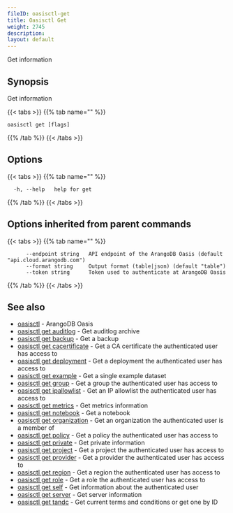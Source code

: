 ```yaml
---
fileID: oasisctl-get
title: Oasisctl Get
weight: 2745
description: 
layout: default
---
```

Get information

## Synopsis

Get information

{{< tabs >}}
{{% tab name="" %}}
```
oasisctl get [flags]
```
{{% /tab %}}
{{< /tabs >}}

## Options

{{< tabs >}}
{{% tab name="" %}}
```
  -h, --help   help for get
```
{{% /tab %}}
{{< /tabs >}}

## Options inherited from parent commands

{{< tabs >}}
{{% tab name="" %}}
```
      --endpoint string   API endpoint of the ArangoDB Oasis (default "api.cloud.arangodb.com")
      --format string     Output format (table|json) (default "table")
      --token string      Token used to authenticate at ArangoDB Oasis
```
{{% /tab %}}
{{< /tabs >}}

## See also

* [oasisctl](../oasisctl-options)	 - ArangoDB Oasis
* [oasisctl get auditlog](oasisctl-get-auditlog)	 - Get auditlog archive
* [oasisctl get backup](oasisctl-get-backup)	 - Get a backup
* [oasisctl get cacertificate](oasisctl-get-cacertificate)	 - Get a CA certificate the authenticated user has access to
* [oasisctl get deployment](oasisctl-get-deployment)	 - Get a deployment the authenticated user has access to
* [oasisctl get example](oasisctl-get-example)	 - Get a single example dataset
* [oasisctl get group](oasisctl-get-group)	 - Get a group the authenticated user has access to
* [oasisctl get ipallowlist](oasisctl-get-ipallowlist)	 - Get an IP allowlist the authenticated user has access to
* [oasisctl get metrics](oasisctl-get-metrics)	 - Get metrics information
* [oasisctl get notebook](oasisctl-get-notebook)	 - Get a notebook
* [oasisctl get organization](oasisctl-get-organization)	 - Get an organization the authenticated user is a member of
* [oasisctl get policy](oasisctl-get-policy)	 - Get a policy the authenticated user has access to
* [oasisctl get private](oasisctl-get-private)	 - Get private information
* [oasisctl get project](oasisctl-get-project)	 - Get a project the authenticated user has access to
* [oasisctl get provider](oasisctl-get-provider)	 - Get a provider the authenticated user has access to
* [oasisctl get region](oasisctl-get-region)	 - Get a region the authenticated user has access to
* [oasisctl get role](oasisctl-get-role)	 - Get a role the authenticated user has access to
* [oasisctl get self](oasisctl-get-self)	 - Get information about the authenticated user
* [oasisctl get server](oasisctl-get-server)	 - Get server information
* [oasisctl get tandc](oasisctl-get-tandc)	 - Get current terms and conditions or get one by ID

